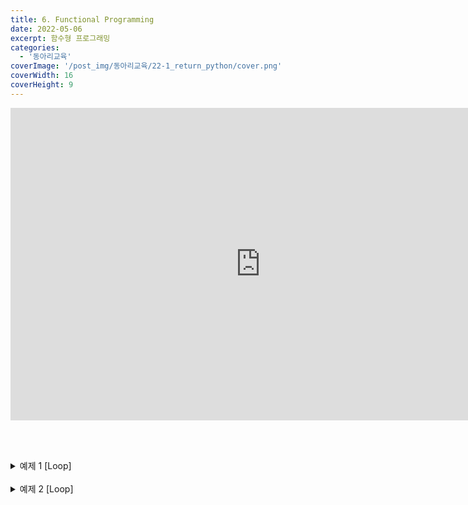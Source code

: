 ```yaml
---
title: 6. Functional Programming
date: 2022-05-06
excerpt: 함수형 프로그래밍
categories:
  - '동아리교육'
coverImage: '/post_img/동아리교육/22-1_return_python/cover.png'
coverWidth: 16
coverHeight: 9
---
```


<iframe width="800" height="500" src="https://www.youtube.com/embed/1jytWdelcs0" title="YouTube video player" frameborder="0" allow="accelerometer; autoplay; clipboard-write; encrypted-media; gyroscope; picture-in-picture" allowfullscreen></iframe>

<br><br>

<details markdown="1">
<summary>예제 1 [Loop]</summary>

100 이하의 자연수 중, 일의 자리가 3이 아닌 소수(prime number)를 출력하는 프로그램을 작성하시오.<br>

츨력 예시

```python
    2
    5
    7
    11
    17
    19
    29
    31
    37
    41
    47
    59
    61
    67
    71
    79
    89
    97
```

</details>

<br>

<details markdown="1">
<summary>예제 2 [Loop]</summary>

사용자로부터 자연수 n을 입력받아, 다음과 같이 오른쪽 대각선 행 아래의 요소가 모두 1인 n x n 삼각 행렬을 출력하는 프로그램을 작성하시오.<br>

입력 예시

```python
    5

    8
```

츨력 예시

```python
    0 0 0 0 1
    0 0 0 1 1
    0 0 1 1 1
    0 1 1 1 1
    1 1 1 1 1

    0 0 0 0 0 0 0 1
    0 0 0 0 0 0 1 1
    0 0 0 0 0 1 1 1
    0 0 0 0 1 1 1 1
    0 0 0 1 1 1 1 1
    0 0 1 1 1 1 1 1
    0 1 1 1 1 1 1 1
    1 1 1 1 1 1 1 1
```

</details>

<br>
